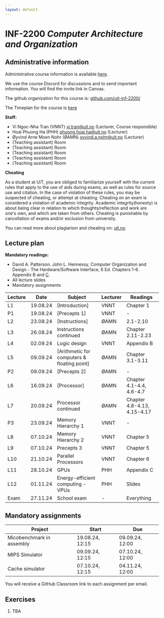 ```yaml
---
layout: default
---
```


# INF-2200 *Computer Architecture and Organization*

## Administrative information

Administrative course information is available [here](https://uit.no/utdanning/emner/emne/842290/inf-2200).

We use the course Discord for discussions and to send important information. You will find the invite link in Canvas.

The github organization for this course is: [github.com/uit-inf-2200/](https://github.com/uit-inf-2200)

The Timeplan for the course is [here](https://tp.educloud.no/uit/timeplan/timeplan.php?id%5B%5D=INF-2200%2C1&type=course&sem=24h&campus=&hide_old=1)

**Staff:**
* Vi Ngoc-Nha Tran (VNNT) <vi.tran@uit.no> (Lecturer, Course responsible)
* Hoai Phuong Ha (PHH) <phuong.hoai.ha@uit.no> (Lecturer)
* Øyvind Arne Moen Nohr (ØAMN) <oyvind.a.nohr@uit.no> (Lecturer)
* (Teaching assistant) Room 
* (Teaching assistant) Room
* (Teaching assistant) Room
* (Teaching assistant) Room
* (Teaching assistant) Room 

**Cheating**

As a student at UiT, you are obliged to familiarize yourself with the current rules that apply to the use of aids during exams, as well as rules for source use and citation. In the case of violation of these rules, you may be suspected of cheating, or attempt at cheating. Cheating on an exam is considered a violation of academic integrity. Academic integrity(honesty) is about being clear in relation to which thoughts/reflection and work are one's own, and which are taken from others. Cheating is punishable by cancellation of exams and/or exclusion from university.

You can read more about plagiarism and cheating on: [uit.no](https://en.uit.no/sensor/art?p_document_id=684332)

## Lecture plan

**Mandatory readings:**
* David A. Patterson. John L. Hennessy, Computer Organization and Design - The Hardware/Software Interface, 6 Ed. Chapters 1-6. Appendix B and [C](https://www.elsevier.com/__data/assets/pdf_file/0010/1191376/Appendix-C.PDF).
* All lecture slides
* Mandatory assignments

| Lecture | Date     | Subject                                     | Lecturer | Readings                    |
| ------- | -------- | ------------------------------------------- | -------- | --------------------------- |
| L1      | 19.08.24 | [Introduction]                              | VNNT     | Chapter 1                   |
| P1      | 19.08.24 | [Precepts 1]                                | VNNT     | -                           |
| L2      | 23.08.24 | [Instructions]                              | ØAMN     | 2.1-2.10                    |
| L3      | 26.08.24 | Instructions continued                      | ØAMN     | Chapter 2.11-2.23           |
| L4      | 02.09.24 | Logic design                                | VNNT     | Appendix B                  |
| L5      | 09.09.24 | [Arithmetic for computers & floating point] | ØAMN     | Chapter 3.1-3.11            |
| P2      | 09.09.24 | [Precepts 2]                                | ØAMN     | -                           |
| L6      | 16.09.24 | [Processor]                                 | ØAMN     | Chapter 4.1-4.4, 4.6-4.7    |
| L7      | 20.09.24 | Processor continued                         | ØAMN     | Chapter 4.8-4.13, 4.15-4.17 |
| P3      | 23.09.24 | Memory Hierarchy 1                          | VNNT     | -                           |
| L8      | 07.10.24 | Memory Hierarchy 2                          | VNNT     | Chapter 5                   |
| L9      | 07.10.24 | Precepts 3                                  | VNNT     | Chapter 5                   |
| L10     | 21.10.24 | Parallel Processors                         | VNNT     | Chapter 6                   |
| L11     | 28.10.24 | GPUs                                        | PHH      | Appendix C                  |
| L12     | 01.11.24 | Energy-efficient computing - VPUs           | PHH      | Slides                      |
| Exam    | 27.11.24 | School exam                                 | -        | Everything                  |

## Mandatory assignments

| Project                   | Start           | Due             |
| ------------------------- | --------------- | --------------- |
| Micobenchmark in assembly | 19.08.24, 12:15 | 09.09.24, 12:00 |
| MIPS Simulator            | 09.09.24, 12:15 | 07.10.24, 12:00 |
| Cache simulator           | 07.10.24, 12:15 | 04.11.24, 12:00 |

You will receive a GitHub Classroom link to each assignment per email. 

## Exercises

1. TBA

